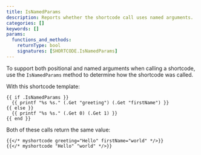 ```yaml
---
title: IsNamedParams
description: Reports whether the shortcode call uses named arguments.
categories: []
keywords: []
params:
  functions_and_methods:
    returnType: bool
    signatures: [SHORTCODE.IsNamedParams]
---
```


To support both positional and named arguments when calling a shortcode, use the `IsNamedParams` method to determine how the shortcode was called.

With this shortcode template:

```go-html-template {file="layouts/shortcodes/myshortcode.html"}
{{ if .IsNamedParams }}
  {{ printf "%s %s." (.Get "greeting") (.Get "firstName") }}
{{ else }}
  {{ printf "%s %s." (.Get 0) (.Get 1) }}
{{ end }}
```

Both of these calls return the same value:

```text {file="content/about.md"}
{{</* myshortcode greeting="Hello" firstName="world" */>}}
{{</* myshortcode "Hello" "world" */>}}
```
